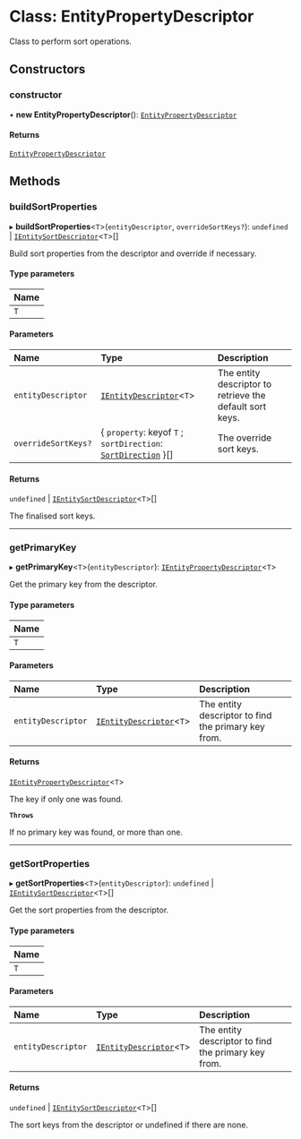 # Class: EntityPropertyDescriptor

Class to perform sort operations.

## Constructors

### constructor

• **new EntityPropertyDescriptor**(): [`EntityPropertyDescriptor`](EntityPropertyDescriptor.md)

#### Returns

[`EntityPropertyDescriptor`](EntityPropertyDescriptor.md)

## Methods

### buildSortProperties

▸ **buildSortProperties**\<`T`\>(`entityDescriptor`, `overrideSortKeys?`): `undefined` \| [`IEntitySortDescriptor`](../interfaces/IEntitySortDescriptor.md)\<`T`\>[]

Build sort properties from the descriptor and override if necessary.

#### Type parameters

| Name |
| :------ |
| `T` |

#### Parameters

| Name | Type | Description |
| :------ | :------ | :------ |
| `entityDescriptor` | [`IEntityDescriptor`](../interfaces/IEntityDescriptor.md)\<`T`\> | The entity descriptor to retrieve the default sort keys. |
| `overrideSortKeys?` | \{ `property`: keyof `T` ; `sortDirection`: [`SortDirection`](../enums/SortDirection.md)  }[] | The override sort keys. |

#### Returns

`undefined` \| [`IEntitySortDescriptor`](../interfaces/IEntitySortDescriptor.md)\<`T`\>[]

The finalised sort keys.

___

### getPrimaryKey

▸ **getPrimaryKey**\<`T`\>(`entityDescriptor`): [`IEntityPropertyDescriptor`](../interfaces/IEntityPropertyDescriptor.md)\<`T`\>

Get the primary key from the descriptor.

#### Type parameters

| Name |
| :------ |
| `T` |

#### Parameters

| Name | Type | Description |
| :------ | :------ | :------ |
| `entityDescriptor` | [`IEntityDescriptor`](../interfaces/IEntityDescriptor.md)\<`T`\> | The entity descriptor to find the primary key from. |

#### Returns

[`IEntityPropertyDescriptor`](../interfaces/IEntityPropertyDescriptor.md)\<`T`\>

The key if only one was found.

**`Throws`**

If no primary key was found, or more than one.

___

### getSortProperties

▸ **getSortProperties**\<`T`\>(`entityDescriptor`): `undefined` \| [`IEntitySortDescriptor`](../interfaces/IEntitySortDescriptor.md)\<`T`\>[]

Get the sort properties from the descriptor.

#### Type parameters

| Name |
| :------ |
| `T` |

#### Parameters

| Name | Type | Description |
| :------ | :------ | :------ |
| `entityDescriptor` | [`IEntityDescriptor`](../interfaces/IEntityDescriptor.md)\<`T`\> | The entity descriptor to find the primary key from. |

#### Returns

`undefined` \| [`IEntitySortDescriptor`](../interfaces/IEntitySortDescriptor.md)\<`T`\>[]

The sort keys from the descriptor or undefined if there are none.
